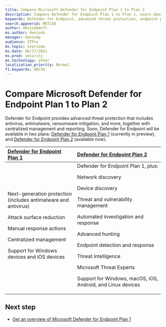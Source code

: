 ```yaml
---
title: Compare Microsoft Defender for Endpoint Plan 1 to Plan 2
description: Compare Defender for Endpoint Plan 1 to Plan 2. Learn about the differences between the plans and select the plan that suits your organization's needs.
keywords: Defender for Endpoint, advanced threat protection, endpoint protection
search.appverid: MET150  
author: denisebmsft
ms.author: deniseb
manager: dansimp 
audience: ITPro
ms.topic: overview
ms.date: 06/17/2021
ms.prod: security
ms.technology: other
localization_priority: Normal
f1.keywords: NOCSH  
---
```


# Compare Microsoft Defender for Endpoint Plan 1 to Plan 2

Defender for Endpoint provides advanced threat protection that includes antivirus, antimalware, ransomware mitigation, and more, together with centralized management and reporting. Soon, Defender for Endpoint will be available in two plans: [Defender for Endpoint Plan 1](defender-endpoint-plan-1.md) (currently in preview), and [Defender for Endpoint Plan 2](microsoft-defender-endpoint.md) (available now).


| [Defender for Endpoint Plan 1](defender-endpoint-plan-1.md) | [Defender for Endpoint Plan 2](microsoft-defender-endpoint.md) |
|:---|:---|
| Next-generation protection <br/>(includes antimalware and antivirus) <p> Attack surface reduction <p> Manual response actions <p> Centralized management <p> Support for Windows devices and iOS devices | Defender for Endpoint Plan 1, plus: <p> Network discovery <p> Device discovery <p> Threat and vulnerability management <p> Automated investigation and response <p> Advanced hunting <p> Endpoint detection and response <p> Threat intelligence <p> Microsoft Threat Experts <p> Support for Windows, macOS, iOS, Android, and Linux devices |

## Next step

- [Get an overview of Microsoft Defender for Endpoint Plan 1](defender-endpoint-plan-1.md)
